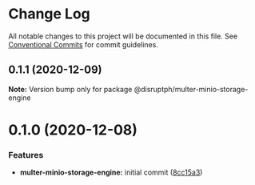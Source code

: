 # Change Log

All notable changes to this project will be documented in this file.
See [Conventional Commits](https://conventionalcommits.org) for commit guidelines.

## 0.1.1 (2020-12-09)

**Note:** Version bump only for package @disruptph/multer-minio-storage-engine





# 0.1.0 (2020-12-08)


### Features

* **multer-minio-storage-engine:** initial commit ([8cc15a3](https://github.com/disruptph/disruptjs/commit/8cc15a32d3ea023b969489d8d55785fbe2f0e748))
